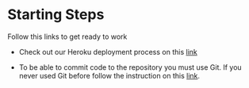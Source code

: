 # Starting Steps

Follow this links to get ready to work

- Check out our Heroku deployment process on this [link](https://github.com/HeavyConnected/api/blob/master/docs/Heroku.md)

- To be able to commit code to the repository you must use Git. If you never used Git before follow the instruction on this [link](https://github.com/HeavyConnected/api/blob/master/docs/git.md).

